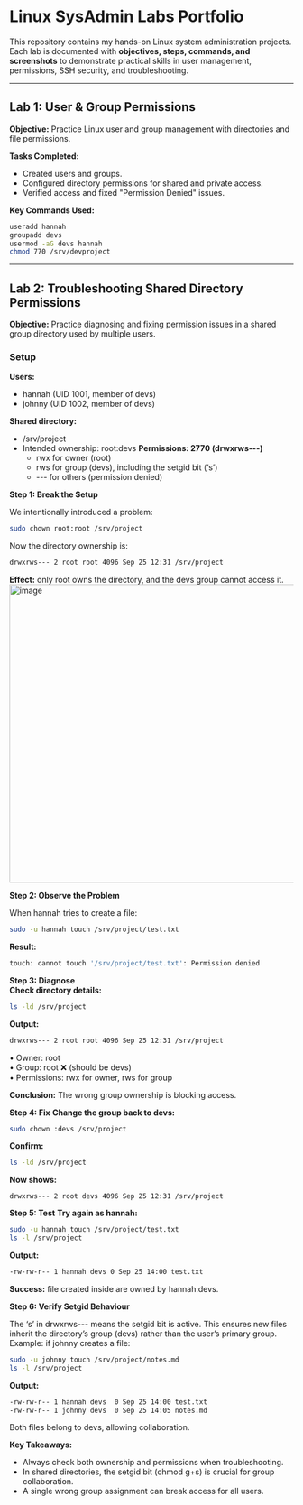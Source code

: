 # Linux SysAdmin Labs Portfolio

This repository contains my hands-on Linux system administration projects.  
Each lab is documented with **objectives, steps, commands, and screenshots** to demonstrate practical skills in user management, permissions, SSH security, and troubleshooting.

---

## Lab 1: User & Group Permissions
**Objective:**  Practice Linux user and group management with directories and file permissions.  

**Tasks Completed:**
- Created users and groups.  
- Configured directory permissions for shared and private access.  
- Verified access and fixed "Permission Denied" issues.

**Key Commands Used:**

```bash  
useradd hannah  
groupadd devs  
usermod -aG devs hannah  
chmod 770 /srv/devproject  
```

---

## Lab 2: Troubleshooting Shared Directory Permissions
**Objective:** Practice diagnosing and fixing permission issues in a shared group directory used by multiple users.

### Setup ###  
**Users:**
- hannah (UID 1001, member of devs)  
- johnny (UID 1002, member of devs)  

**Shared directory:**

-	/srv/project
-	Intended ownership: root:devs
**Permissions: 2770 (drwxrws---)**
    - rwx for owner (root)
    - rws for group (devs), including the setgid bit (‘s’)
    -	--- for others (permission denied)

**Step 1: Break the Setup**

We intentionally introduced a problem:  
``` bash
sudo chown root:root /srv/project  
```
Now the directory ownership is:  
``` bash
drwxrws--- 2 root root 4096 Sep 25 12:31 /srv/project  
```
**Effect:** only root owns the directory, and the devs group cannot access it.  
<img width="940" height="529" alt="image" src="https://github.com/user-attachments/assets/281abec0-1db2-458e-b496-fc20bec8bb55" />


**Step 2: Observe the Problem**  

When hannah tries to create a file:  
``` bash
sudo -u hannah touch /srv/project/test.txt  
```
**Result:**  
``` bash
touch: cannot touch '/srv/project/test.txt': Permission denied  
```
**Step 3: Diagnose**  
**Check directory details:**
``` bash
ls -ld /srv/project
```  

**Output:**
``` bash
drwxrws--- 2 root root 4096 Sep 25 12:31 /srv/project
```
•	Owner: root  
•	Group: root ❌ (should be devs)  
•	Permissions: rwx for owner, rws for group  

**Conclusion:** The wrong group ownership is blocking access.

**Step 4: Fix**
	**Change the group back to devs:**
``` bash
sudo chown :devs /srv/project
```
**Confirm:**
``` bash
ls -ld /srv/project
```
**Now shows:**
```
drwxrws--- 2 root devs 4096 Sep 25 12:31 /srv/project
```

**Step 5: Test**
	**Try again as hannah:**
``` bash
sudo -u hannah touch /srv/project/test.txt  
ls -l /srv/project  
```  
**Output:**
``` bash
-rw-rw-r-- 1 hannah devs 0 Sep 25 14:00 test.txt
```
**Success:** file created inside are owned by hannah:devs.

**Step 6: Verify Setgid Behaviour**  

The ‘s’ in drwxrws--- means the setgid bit is active. This ensures new files inherit the directory’s group (devs) rather than the user’s primary group.  
Example: if johnny creates a file:  
``` bash
sudo -u johnny touch /srv/project/notes.md  
ls -l /srv/project  
```
**Output:**  
``` bash
-rw-rw-r-- 1 hannah devs  0 Sep 25 14:00 test.txt
-rw-rw-r-- 1 johnny devs  0 Sep 25 14:05 notes.md
```
Both files belong to devs, allowing collaboration.

**Key Takeaways:**
- Always check both ownership and permissions when troubleshooting.  
- In shared directories, the setgid bit (chmod g+s) is crucial for group collaboration.  
- A single wrong group assignment can break access for all users.

